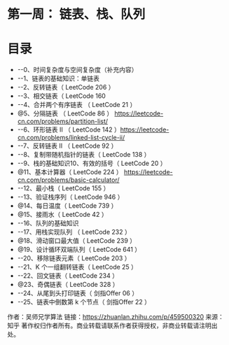 # 第一周： 链表、栈、队列



# 目录
* --0、时间复杂度与空间复杂度（补充内容）
* --1、链表的基础知识：单链表
* --2、反转链表（ LeetCode 206 ）
* --3、相交链表（ LeetCode 160 
* --4、合并两个有序链表 （ LeetCode 21 ）
* @5、分隔链表 （ LeetCode 86 ） https://leetcode-cn.com/problems/partition-list/
* --6、环形链表 II （ LeetCode 142 ）https://leetcode-cn.com/problems/linked-list-cycle-ii/
* --7、反转链表 II （ LeetCode 92 ）
* --8、复制带随机指针的链表（ LeetCode 138 ）
* --9、栈的基础知识10、有效的括号（ LeetCode 20 ）
* @11、基本计算器（ LeetCode 224 ） https://leetcode-cn.com/problems/basic-calculator/
* --12、最小栈（ LeetCode 155 ）
* --13、验证栈序列（ LeetCode 946 ）
* @14、每日温度（ LeetCode 739 ）
* @15、接雨水（ LeetCode 42 ）
* --16、队列的基础知识
* --17、用栈实现队列 （ LeetCode 232 ）
* @18、滑动窗口最大值（ LeetCode 239 ）
* @19、设计循环双端队列（ LeetCode 641 ）
* --20、移除链表元素（ LeetCode 203 ）
* --21、K 个一组翻转链表（ LeetCode 25 ）
* --22、回文链表（ LeetCode 234 ）
* @23、奇偶链表（ LeetCode 328 ）
* --24、从尾到头打印链表（ 剑指Offer 06 ）
* --25、链表中倒数第 k 个节点（ 剑指Offer 22 ）

作者：吴师兄学算法 链接：https://zhuanlan.zhihu.com/p/459500320 来源：知乎 著作权归作者所有。商业转载请联系作者获得授权，非商业转载请注明出处。
